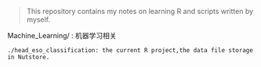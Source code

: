 > This repository contains my notes on learning R and scripts written by myself.

Machine_Learning/ : 机器学习相关

	./head_eso_classification: the current R project,the data file storage in Nutstore.